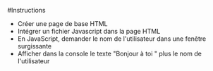 #Instructions
- Créer une page de base HTML
- Intégrer un fichier Javascript dans la page HTML
- En JavaScript, demander le nom de l'utilisateur dans une fenêtre surgissante
- Afficher dans la console le texte "Bonjour à toi " plus le nom de l'utilisateur
